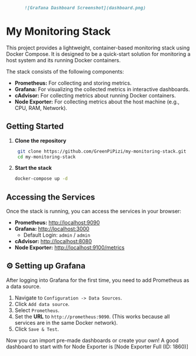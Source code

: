  ```markdown
        ![Grafana Dashboard Screenshot](dashboard.png)
 ```

# My Monitoring Stack

This project provides a lightweight, container-based monitoring stack using Docker Compose. It is designed to be a quick-start solution for monitoring a host system and its running Docker containers.

The stack consists of the following components:
*   **Prometheus:** For collecting and storing metrics.
*   **Grafana:** For visualizing the collected metrics in interactive dashboards.
*   **cAdvisor:** For collecting metrics about running Docker containers.
*   **Node Exporter:** For collecting metrics about the host machine (e.g., CPU, RAM, Network).

## Getting Started 
1. **Clone the repository**
   ```bash
    git clone https://github.com/GreenPiPizi/my-monitoring-stack.git
    cd my-monitoring-stack
   ```

2. **Start the stack**
    ```bash
    docker-compose up -d
    ```

## Accessing the Services

Once the stack is running, you can access the services in your browser:

*   **Prometheus:** [http://localhost:9090](http://localhost:9090)
*   **Grafana:** [http://localhost:3000](http://localhost:3000)
    *   Default Login: `admin` / `admin`
*   **cAdvisor:** [http://localhost:8080](http://localhost:8080)
*   **Node Exporter:** [http://localhost:9100/metrics](http://localhost:9100/metrics)

## ⚙️ Setting up Grafana

After logging into Grafana for the first time, you need to add Prometheus as a data source.


1.  Navigate to `Configuration -> Data Sources`.
2.  Click `Add data source`.
3.  Select `Prometheus`.
4.  Set the **URL** to `http://prometheus:9090`. (This works because all services are in the same Docker network).
5.  Click `Save & Test`.


Now you can import pre-made dashboards or create your own! A good dashboard to start with for Node Exporter is [Node Exporter Full (ID: 1860)]